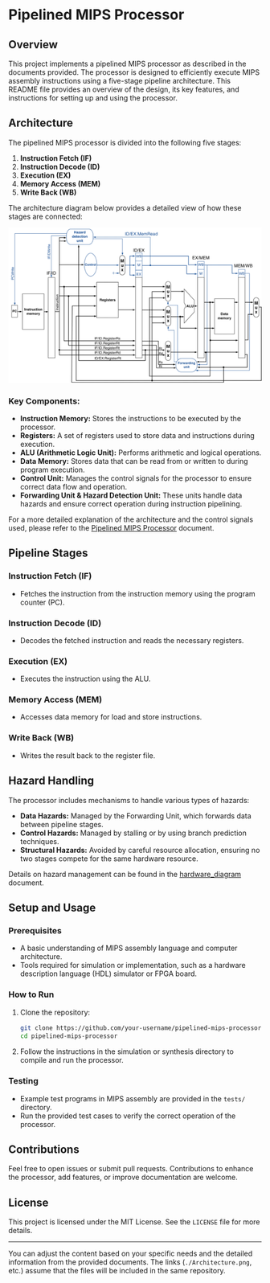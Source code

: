 # Pipelined MIPS Processor

## Overview

This project implements a pipelined MIPS processor as described in the documents provided. The processor is designed to efficiently execute MIPS assembly instructions using a five-stage pipeline architecture. This README file provides an overview of the design, its key features, and instructions for setting up and using the processor.

## Architecture

The pipelined MIPS processor is divided into the following five stages:

1. **Instruction Fetch (IF)**
2. **Instruction Decode (ID)**
3. **Execution (EX)**
4. **Memory Access (MEM)**
5. **Write Back (WB)**

The architecture diagram below provides a detailed view of how these stages are connected:

![Architecture Diagram](./Architecture.png)

### Key Components:

- **Instruction Memory:** Stores the instructions to be executed by the processor.
- **Registers:** A set of registers used to store data and instructions during execution.
- **ALU (Arithmetic Logic Unit):** Performs arithmetic and logical operations.
- **Data Memory:** Stores data that can be read from or written to during program execution.
- **Control Unit:** Manages the control signals for the processor to ensure correct data flow and operation.
- **Forwarding Unit & Hazard Detection Unit:** These units handle data hazards and ensure correct operation during instruction pipelining.

For a more detailed explanation of the architecture and the control signals used, please refer to the [Pipelined MIPS Processor](./Pipelined%20MIPS%20Processor.pdf) document.

## Pipeline Stages

### Instruction Fetch (IF)
- Fetches the instruction from the instruction memory using the program counter (PC).

### Instruction Decode (ID)
- Decodes the fetched instruction and reads the necessary registers.

### Execution (EX)
- Executes the instruction using the ALU.

### Memory Access (MEM)
- Accesses data memory for load and store instructions.

### Write Back (WB)
- Writes the result back to the register file.

## Hazard Handling

The processor includes mechanisms to handle various types of hazards:

- **Data Hazards:** Managed by the Forwarding Unit, which forwards data between pipeline stages.
- **Control Hazards:** Managed by stalling or by using branch prediction techniques.
- **Structural Hazards:** Avoided by careful resource allocation, ensuring no two stages compete for the same hardware resource.

Details on hazard management can be found in the [hardware_diagram](./hardware_diagram.pdf) document.

## Setup and Usage

### Prerequisites
- A basic understanding of MIPS assembly language and computer architecture.
- Tools required for simulation or implementation, such as a hardware description language (HDL) simulator or FPGA board.

### How to Run
1. Clone the repository:
    ```bash
    git clone https://github.com/your-username/pipelined-mips-processor.git
    cd pipelined-mips-processor
    ```
2. Follow the instructions in the simulation or synthesis directory to compile and run the processor.

### Testing
- Example test programs in MIPS assembly are provided in the `tests/` directory.
- Run the provided test cases to verify the correct operation of the processor.

## Contributions

Feel free to open issues or submit pull requests. Contributions to enhance the processor, add features, or improve documentation are welcome.

## License

This project is licensed under the MIT License. See the `LICENSE` file for more details.

---

You can adjust the content based on your specific needs and the detailed information from the provided documents. The links (`./Architecture.png`, etc.) assume that the files will be included in the same repository.

